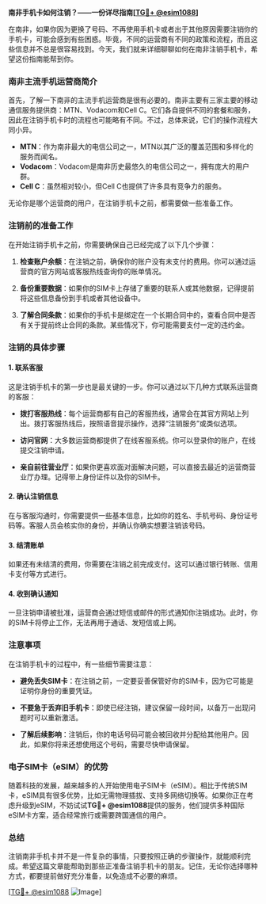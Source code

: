 **南非手机卡如何注销？——一份详尽指南[[TG💪+ @esim1088](https://t.me/s/esim1088)]**

在南非，如果你因为更换了号码、不再使用手机卡或者出于其他原因需要注销你的手机卡，可能会感到有些困惑。毕竟，不同的运营商有不同的政策和流程，而且这些信息并不总是很容易找到。今天，我们就来详细聊聊如何在南非注销手机卡，希望这份指南能帮到你。

### 南非主流手机运营商简介

首先，了解一下南非的主流手机运营商是很有必要的。南非主要有三家主要的移动通信服务提供商：MTN、Vodacom和Cell C。它们各自提供不同的套餐和服务，因此在注销手机卡时的流程也可能略有不同。不过，总体来说，它们的操作流程大同小异。

- **MTN**：作为南非最大的电信公司之一，MTN以其广泛的覆盖范围和多样化的服务而闻名。
- **Vodacom**：Vodacom是南非历史最悠久的电信公司之一，拥有庞大的用户群。
- **Cell C**：虽然相对较小，但Cell C也提供了许多具有竞争力的服务。

无论你是哪个运营商的用户，在注销手机卡之前，都需要做一些准备工作。

### 注销前的准备工作

在开始注销手机卡之前，你需要确保自己已经完成了以下几个步骤：

1. **检查账户余额**：在注销之前，确保你的账户没有未支付的费用。你可以通过运营商的官方网站或客服热线查询你的账单情况。
   
2. **备份重要数据**：如果你的SIM卡上存储了重要的联系人或其他数据，记得提前将这些信息备份到手机或者其他设备中。

3. **了解合同条款**：如果你的手机卡是绑定在一个长期合同中的，查看合同中是否有关于提前终止合同的条款。某些情况下，你可能需要支付一定的违约金。

### 注销的具体步骤

#### 1. 联系客服

这是注销手机卡的第一步也是最关键的一步。你可以通过以下几种方式联系运营商的客服：

- **拨打客服热线**：每个运营商都有自己的客服热线，通常会在其官方网站上列出。拨打客服热线后，按照语音提示操作，选择“注销服务”或类似选项。
  
- **访问官网**：大多数运营商都提供了在线客服系统。你可以登录你的账户，在线提交注销申请。

- **亲自前往营业厅**：如果你更喜欢面对面解决问题，可以直接去最近的运营商营业厅办理。记得带上身份证件以及你的SIM卡。

#### 2. 确认注销信息

在与客服沟通时，你需要提供一些基本信息，比如你的姓名、手机号码、身份证号码等。客服人员会核实你的身份，并确认你确实想要注销该号码。

#### 3. 结清账单

如果还有未结清的费用，你需要在注销之前完成支付。这可以通过银行转账、信用卡支付等方式进行。

#### 4. 收到确认通知

一旦注销申请被批准，运营商会通过短信或邮件的形式通知你注销成功。此时，你的SIM卡将停止工作，无法再用于通话、发短信或上网。

### 注意事项

在注销手机卡的过程中，有一些细节需要注意：

- **避免丢失SIM卡**：在注销之前，一定要妥善保管好你的SIM卡，因为它可能是证明你身份的重要凭证。
  
- **不要急于丢弃旧手机卡**：即使已经注销，建议保留一段时间，以备万一出现问题时可以重新激活。

- **了解后续影响**：注销后，你的电话号码可能会被回收并分配给其他用户。因此，如果你将来还想使用这个号码，需要尽快申请保留。

### 电子SIM卡（eSIM）的优势

随着科技的发展，越来越多的人开始使用电子SIM卡（eSIM）。相比于传统SIM卡，eSIM具有很多优势，比如无需物理插拔、支持多网络切换等。如果你正在考虑升级到eSIM，不妨试试**TG💪+ @esim1088**提供的服务，他们提供多种国际eSIM卡方案，适合经常旅行或需要跨国通信的用户。

### 总结

注销南非手机卡并不是一件复杂的事情，只要按照正确的步骤操作，就能顺利完成。希望这篇文章能帮助到那些正准备注销手机卡的朋友。记住，无论你选择哪种方式，都要提前做好充分准备，以免造成不必要的麻烦。

[[TG💪+ @esim1088](https://t.me/s/esim1088) ![Image](https://i.postimg.cc/4NQfJmqS/Snipaste-2025-05-13-00-14-12.png)]
